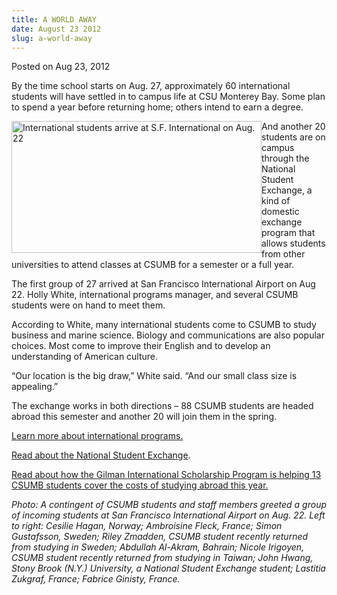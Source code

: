 ```yaml
---
title: A WORLD AWAY
date: August 23 2012
slug: a-world-away
---
```


 



<span class="date">Posted on Aug 23, 2012    </span>
<p>By the time school starts on Aug. 27, approximately 60
international students will have settled in to campus life at CSU
Monterey Bay. Some plan to spend a year before returning home;
others intend to earn a degree.</p>
<p><img alt="International students arrive at S.F. International on Aug. 22" src="https://news.csumb.edu/sites/default/files/65/attachments/news/images/recrop_international_students.jpg" style="float:left; width:400px; height:211px">And another 20
students are on campus through the National Student Exchange, a
kind of domestic exchange program that allows students from other
universities to attend classes at CSUMB for a semester or a full
year.</img></p>
<p>The first group of 27 arrived at San Francisco International
Airport on Aug 22. Holly White, international programs manager, and
several CSUMB students were on hand to meet them.</p>
<p>According to White, many international students come to CSUMB to
study business and marine science. Biology and communications are
also popular choices. Most come to improve their English and to
develop an understanding of American culture.</p>
<p>&#x201C;Our location is the big draw,&#x201D; White said. &#x201C;And our small class
size is appealing.&#x201D;</p>
<p>The exchange works in both directions &#x2013; 88 CSUMB students are
headed abroad this semester and another 20 will join them in the
spring.</p>
<p><a href="https://international.csumb.edu/" rel="nofollow">Learn
more about international programs.</a></p>
<p><a href="../../jul/17/domestic-exchange-students-discover-their-own-country.html" rel="nofollow">Read about the National Student Exchange</a>.</p>
<p><a href="../../may/30/gilman-scholars-go-global.html" rel="nofollow">Read about how the Gilman International Scholarship
Program is helping 13 CSUMB students cover the costs of studying
abroad this year.</a></p>
<p class="small"><em>Photo: A contingent of CSUMB students and
staff members greeted a group of incoming students at San Francisco
International Airport on Aug. 22.&#xA0;Left to right: Cesilie
Hagan, Norway; Ambroisine Fleck, France; Simon Gustafsson, Sweden;
Riley Zmadden, CSUMB student recently returned from studying in
Sweden; Abdullah Al-Akram, Bahrain; Nicole Irigoyen, CSUMB student
recently returned from studying in Taiwan; John Hwang, Stony Brook
(N.Y.) University, a National Student Exchange student; Lastitia
Zukgraf, France; Fabrice Ginisty, France.</em></p>





```
